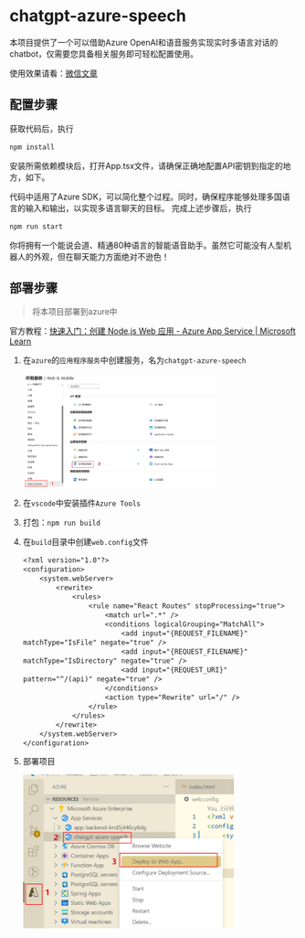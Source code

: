 # chatgpt-azure-speech

本项目提供了一个可以借助Azure OpenAI和语音服务实现实时多语言对话的chatbot，仅需要您具备相关服务即可轻松配置使用。

使用效果请看：[微信文章]()

## 配置步骤
获取代码后，执行
``` bash
npm install
```
安装所需依赖模块后，打开App.tsx文件，请确保正确地配置API密钥到指定的地方，如下。


代码中适用了Azure SDK，可以简化整个过程。同时，确保程序能够处理多国语言的输入和输出，以实现多语言聊天的目标。 
完成上述步骤后，执行
``` bash
npm run start
```
你将拥有一个能说会道、精通80种语言的智能语音助手。虽然它可能没有人型机器人的外观，但在聊天能力方面绝对不逊色！ 

## 部署步骤

> 将本项目部署到azure中

官方教程：[快速入门：创建 Node.js Web 应用 - Azure App Service | Microsoft Learn](https://learn.microsoft.com/zh-cn/azure/app-service/quickstart-nodejs?pivots=development-environment-vscode&tabs=windows)

1. 在`azure`的`应用程序服务`中创建服务，名为`chatgpt-azure-speech`

   <img src="assets/image-20230510134154150.png" alt="image-20230510134154150" style="zoom: 33%;" />

2. 在`vscode`中安装插件`Azure Tools`

3. 打包：`npm run build`

4. 在`build`目录中创建`web.config`文件

   ```shell
   <?xml version="1.0"?>
   <configuration>
       <system.webServer>
           <rewrite>
               <rules>
                   <rule name="React Routes" stopProcessing="true">
                       <match url=".*" />
                       <conditions logicalGrouping="MatchAll">
                           <add input="{REQUEST_FILENAME}" matchType="IsFile" negate="true" />
                           <add input="{REQUEST_FILENAME}" matchType="IsDirectory" negate="true" />
                           <add input="{REQUEST_URI}" pattern="^/(api)" negate="true" />
                       </conditions>
                       <action type="Rewrite" url="/" />
                   </rule>
               </rules>
           </rewrite>
       </system.webServer>
   </configuration>
   ```

5. 部署项目

   <img src="assets/image-20230510133705292.png" alt="image-20230510133705292" style="zoom: 50%;" />